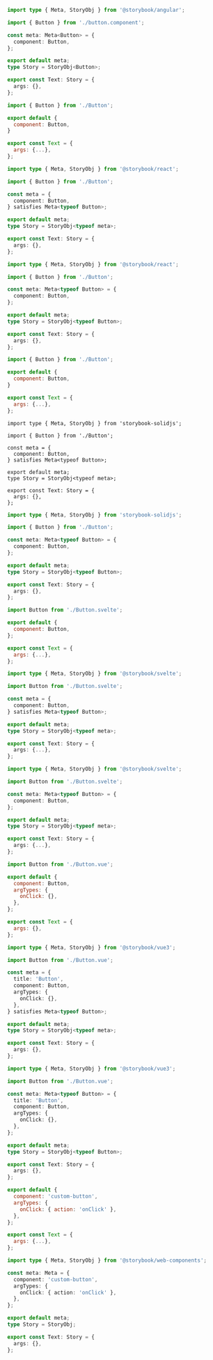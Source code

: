 ```ts filename="Button.stories.ts" renderer="angular" language="ts"
import type { Meta, StoryObj } from '@storybook/angular';

import { Button } from './button.component';

const meta: Meta<Button> = {
  component: Button,
};

export default meta;
type Story = StoryObj<Button>;

export const Text: Story = {
  args: {},
};
```

```js filename="Button.stories.js|jsx" renderer="react" language="js"
import { Button } from './Button';

export default {
  component: Button,
}

export const Text = {
  args: {...},
};
```

```ts filename="Button.stories.ts|tsx" renderer="react" language="ts-4-9"
import type { Meta, StoryObj } from '@storybook/react';

import { Button } from './Button';

const meta = {
  component: Button,
} satisfies Meta<typeof Button>;

export default meta;
type Story = StoryObj<typeof meta>;

export const Text: Story = {
  args: {},
};
```

```ts filename="Button.stories.ts|tsx" renderer="react" language="ts"
import type { Meta, StoryObj } from '@storybook/react';

import { Button } from './Button';

const meta: Meta<typeof Button> = {
  component: Button,
};

export default meta;
type Story = StoryObj<typeof Button>;

export const Text: Story = {
  args: {},
};
```

```js filename="Button.stories.js|jsx" renderer="solid" language="js"
import { Button } from './Button';

export default {
  component: Button,
}

export const Text = {
  args: {...},
};
```

```tsx filename="Button.stories.ts|tsx" renderer="solid" language="ts-4-9"
import type { Meta, StoryObj } from 'storybook-solidjs';

import { Button } from './Button';

const meta = {
  component: Button,
} satisfies Meta<typeof Button>;

export default meta;
type Story = StoryObj<typeof meta>;

export const Text: Story = {
  args: {},
};
```

```ts filename="Button.stories.ts|tsx" renderer="solid" language="ts"
import type { Meta, StoryObj } from 'storybook-solidjs';

import { Button } from './Button';

const meta: Meta<typeof Button> = {
  component: Button,
};

export default meta;
type Story = StoryObj<typeof Button>;

export const Text: Story = {
  args: {},
};
```

```js filename="Button.stories.js" renderer="svelte" language="js"
import Button from './Button.svelte';

export default {
  component: Button,
};

export const Text = {
  args: {...},
};
```

```ts filename="Button.stories.ts" renderer="svelte" language="ts-4-9"
import type { Meta, StoryObj } from '@storybook/svelte';

import Button from './Button.svelte';

const meta = {
  component: Button,
} satisfies Meta<typeof Button>;

export default meta;
type Story = StoryObj<typeof meta>;

export const Text: Story = {
  args: {...},
};
```

```ts filename="Button.stories.ts" renderer="svelte" language="ts"
import type { Meta, StoryObj } from '@storybook/svelte';

import Button from './Button.svelte';

const meta: Meta<typeof Button> = {
  component: Button,
};

export default meta;
type Story = StoryObj<typeof meta>;

export const Text: Story = {
  args: {...},
};
```

```js filename="Button.stories.js" renderer="vue" language="js"
import Button from './Button.vue';

export default {
  component: Button,
  argTypes: {
    onClick: {},
  },
};

export const Text = {
  args: {},
};
```

```ts filename="Button.stories.ts" renderer="vue" language="ts-4-9"
import type { Meta, StoryObj } from '@storybook/vue3';

import Button from './Button.vue';

const meta = {
  title: 'Button',
  component: Button,
  argTypes: {
    onClick: {},
  },
} satisfies Meta<typeof Button>;

export default meta;
type Story = StoryObj<typeof meta>;

export const Text: Story = {
  args: {},
};
```

```ts filename="Button.stories.ts" renderer="vue" language="ts"
import type { Meta, StoryObj } from '@storybook/vue3';

import Button from './Button.vue';

const meta: Meta<typeof Button> = {
  title: 'Button',
  component: Button,
  argTypes: {
    onClick: {},
  },
};

export default meta;
type Story = StoryObj<typeof Button>;

export const Text: Story = {
  args: {},
};
```

```js filename="Button.stories.js" renderer="web-components" language="js"
export default {
  component: 'custom-button',
  argTypes: {
    onClick: { action: 'onClick' },
  },
};

export const Text = {
  args: {...},
};
```

```ts filename="Button.stories.ts" renderer="web-components" language="ts"
import type { Meta, StoryObj } from '@storybook/web-components';

const meta: Meta = {
  component: 'custom-button',
  argTypes: {
    onClick: { action: 'onClick' },
  },
};

export default meta;
type Story = StoryObj;

export const Text: Story = {
  args: {},
};
```
